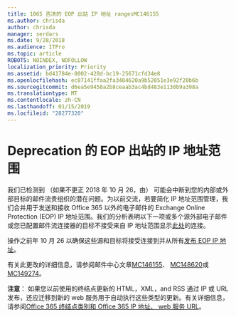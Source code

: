 ```yaml
---
title: 1065 否决的 EOP 出站 IP 地址 rangesMC146155
ms.author: chrisda
author: chrisda
manager: serdars
ms.date: 9/28/2018
ms.audience: ITPro
ms.topic: article
ROBOTS: NOINDEX, NOFOLLOW
localization_priority: Priority
ms.assetid: bd41784e-8002-428d-bc19-25671cfd34e8
ms.openlocfilehash: ec87141ffaa2fa3484620a9b52851e3e92f20b6b
ms.sourcegitcommit: d6ea5e9458a2b8ceaab3ac4bd483e1130b9a398a
ms.translationtype: MT
ms.contentlocale: zh-CN
ms.lasthandoff: 01/15/2019
ms.locfileid: "28277320"
---
```

# <a name="deprecation-of-eop-outbound-ip-address-ranges"></a>Deprecation 的 EOP 出站的 IP 地址范围

我们已检测到 （如果不更正 2018 年 10 月 26，由） 可能会中断到您的内部或外部目标的邮件流贵组织的潜在问题。为以前交流，若要简化 IP 地址范围管理，我们合并用于发送和接收 Office 365 以外的电子邮件的 Exchange Online Protection (EOP) IP 地址范围。我们的分析表明以下一项或多个源外部电子邮件或您已配置邮件流连接器的目标不接受来自 IP 地址范围显示[此处](https://docs.microsoft.com/office365/SecurityCompliance/eop/exchange-online-protection-ip-addresses)的连接。
  
操作之前年 10 月 26 以确保这些源和目标将接受连接到并从所有[发布 EOP IP 地址](https://docs.microsoft.com/office365/SecurityCompliance/eop/exchange-online-protection-ip-addresses)。
  
有关此更改的详细信息，请参阅邮件中心文章[MC146155](https://portal.office.com/AdminPortal/home?switchtomodern=true#/MessageCenter?id=MC146155)、 [MC148620](https://portal.office.com/AdminPortal/home?switchtomodern=true#/MessageCenter?id=MC148620)或[MC149274](https://portal.office.com/AdminPortal/home?switchtomodern=true#/MessageCenter?id=MC149274)。
  
 **注意**： 如果您以前使用的终结点更新的 HTML，XML，and RSS 通过 IP 或 URL 发布，还应迁移到新的 web 服务用于自动执行这些类型的更新。有关详细信息，请参阅[Office 365 终结点类别和 Office 365 IP 地址、 web 服务 URL](https://techcommunity.microsoft.com/t5/Office-365-Blog/Announcing-Office-365-endpoint-categories-and-Office-365-IP/ba-p/177638)。
  

